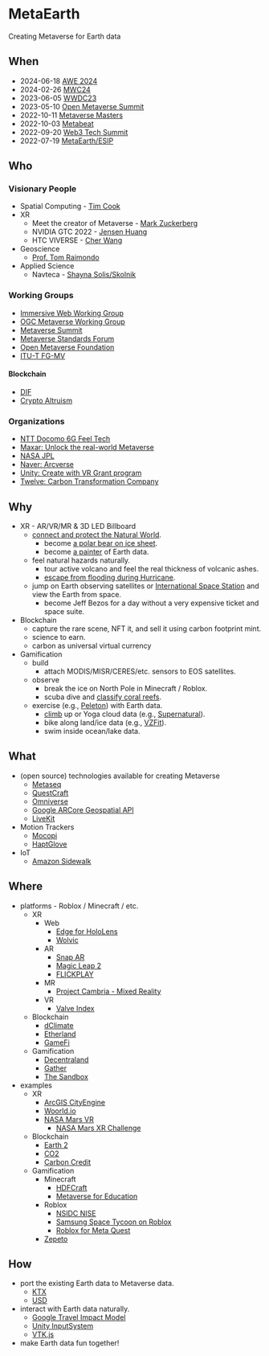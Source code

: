 # MetaEarth

Creating Metaverse for Earth data

## When
* 2024-06-18 [AWE 2024](https://www.awexr.com/usa-2024/)
* 2024-02-26 [MWC24](https://www.mwcbarcelona.com)
* 2023-06-05 [WWDC23](https://developer.apple.com/wwdc23/)
* 2023-05-10 [Open Metaverse Summit](https://events.linuxfoundation.org/open-source-summit-north-america/about/open-metaverse-summit/)
* 2022-10-11 [Metaverse Masters](https://metaverse-masters.devpost.com)
* 2022-10-03 [Metabeat](https://metabeat.venturebeat.com/)
* 2022-09-20 [Web3 Tech Summit](https://events.geekle.us/web3/)
* 2022-07-19 [MetaEarth/ESIP](https://2022esipjulymeeting.sched.com/event/12esg/metaverse-metaearth)

## Who
### Visionary People
* Spatial Computing - [Tim Cook](https://www.youtube.com/watch?v=To5LO3UR--I)
* XR
  * Meet the creator of Metaverse - [Mark Zuckerberg](https://www.youtube.com/watch?v=gElfIo6uw4g)
  * NVIDIA GTC 2022 - [Jensen Huang](https://www.youtube.com/watch?v=39ubNuxnrK8)
  * HTC VIVERSE - [Cher Wang](https://youtu.be/0DylYVxgyOM)
* Geoscience
  * [Prof. Tom Raimondo](https://www.youtube.com/watch?v=D276qn4PDzo)
* Applied Science
  * Navteca - [Shayna Solis/Skolnik](https://www.youtube.com/watch?v=Ef8j6hYbnFE)

### Working Groups
* [Immersive Web Working Group](https://www.w3.org/immersive-web/)
* [OGC Metaverse Working Group](https://www.ogc.org/projects/groups/geo4metaverse)
* [Metaverse Summit](https://metaverse-summit.org/)
* [Metaverse Standards Forum](https://metaverse-standards.org/)
* [Open Metaverse Foundation](https://www.openmv.org)
* [ITU-T FG-MV](https://www.itu.int/en/ITU-T/focusgroups/mv/Pages/default.aspx)

#### Blockchain
* [DIF](https://identity.foundation/)
* [Crypto Altruism](https://www.cryptoaltruism.org/)

### Organizations
* [NTT Docomo 6G Feel Tech](https://www.youtube.com/watch?v=QdAQJbtT4hw)
* [Maxar: Unlock the real-world Metaverse](https://www.youtube.com/watch?v=yoXU5OWB08M)
* [NASA JPL]( https://www.nasa.gov/sites/default/files/atoms/files/504888_-_apr-jun_2022_it_talk_design.pdf)
* [Naver: Arcverse](https://www.youtube.com/watch?v=CeW8tuzxg2Y)
* [Unity: Create with VR Grant program](https://unity.com/grants/create-with-vr)
* [Twelve: Carbon Transformation Company](https://www.twelve.co/)

## Why
* XR - AR/VR/MR & 3D LED Billboard
  * [connect and protect the Natural World](https://ssir.org/articles/entry/using_the_metaverse_to_connect_and_protect_the_natural_world).
    * become [a polar bear on ice sheet](https://www.youtube.com/watch?v=0nUA9aq5Gpk).
    * become [a painter](https://vermillion-vr.com/) of Earth data.
  * feel natural hazards naturally.
    * tour active volcano and feel the real thickness of volcanic ashes.
    * [escape from flooding during Hurricane](https://agu2022fallmeeting-agu.ipostersessions.com/Default.aspx?s=B7-69-4F-D8-BF-8E-AE-1F-D3-F8-3C-C7-84-53-65-64).
  * jump on Earth observing satellites or [International Space Station](https://www.oculus.com/experiences/quest/3006696236087408) and view the Earth from space.
    * become Jeff Bezos for a day without a very expensive ticket and space suite.
* Blockchain
  * capture the rare scene, NFT it, and sell it using carbon footprint mint.
  * science to earn.
  * carbon as universal virtual currency
* Gamification
  * build
    * attach MODIS/MISR/CERES/etc. sensors to EOS satellites. 
  * observe
    * break the ice on North Pole in Minecraft / Roblox.
    * scuba dive and [classify coral reefs](http://nemonet.info/).
  * exercise (e.g., [Peleton](https://www.onepeloton.com/bike/lanebreak)) with Earth data.
    * [climb](https://www.oculus.com/experiences/quest/2617233878395214/) up or Yoga cloud data (e.g., [Supernatural](https://www.getsupernatural.com/)).
    * bike along land/ice data (e.g., [VZFit](https://www.youtube.com/watch?v=dVHBlhzPkGk)).
    * swim inside ocean/lake data.
    
## What
* (open source) technologies available for creating Metaverse
  * [Metaseq](https://github.com/facebookresearch/metaseq)
  * [QuestCraft](https://github.com/QuestCraftPlusPlus/QuestCraft)
  * [Omniverse](https://www.nvidia.com/en-us/omniverse/)
  * [Google ARCore Geospatial API](https://developers.google.com/ar/develop/geospatial)
  * [LiveKit](https://github.com/livekit/livekit)
* Motion Trackers
  * [Mocopi](https://www.engadget.com/sony-mocopi-movement-tracker-metaverse-avatars-131721036.html)
  * [HaptGlove](https://cde.nus.edu.sg/novel-vr-glove-brings-realistic-sense-of-touch-to-metaverse/)
* IoT
  * [Amazon Sidewalk](https://www.amazon.com/Amazon-Sidewalk/)

## Where
* platforms - Roblox / Minecraft / etc.
  * XR
    * Web 
      * [Edge for HoloLens](https://docs.microsoft.com/en-us/hololens/hololens-new-edge)
      * [Wolvic](https://wolvic.com/)
    * AR
      * [Snap AR](https://ar.snap.com/)
      * [Magic Leap 2](https://www.magicleap.com/en-us/)
      * [FLICKPLAY](https://www.flickplay.co)
    * MR
      * [Project Cambria - Mixed Reality](https://www.youtube.com/watch?v=tgJ7m0Phd64)
    * VR
      * [Valve Index](https://www.valvesoftware.com/en/index)
  * Blockchain
    * [dClimate](https://www.dclimate.net/)
    * [Etherland](https://etherland.world/marketplace/)
    * [GameFi](https://gamefi.org/metaverse)
  * Gamification
    * [Decentraland](https://decentraland.org/)
    * [Gather](https://www.gather.town/socials)
    * [The Sandbox](https://www.sandbox.game/en/)
* examples
  * XR
    * [ArcGIS CityEngine](https://www.esri.com/en-us/arcgis/products/arcgis-cityengine/overview)
    * [Woorld.io](https://www.wooorld.io/)
    * [NASA Mars VR](https://accessmars.withgoogle.com/)
      * [NASA Mars XR Challenge](https://www.herox.com/MarsXR)
  * Blockchain
    * [Earth 2](https://earth2.io/)
    * [CO2](https://co2-1-0.io/)
    * [Carbon Credit](https://www.corteva.us/products-and-solutions/digital-solutions/carbon.html)
  * Gamification
    * Minecraft
      * [HDFCraft](http://hyoklee.github.io/HDFCRAFT/)
      * [Metaverse for Education](https://www.youtube.com/watch?v=ZTp5mK3sLRc)
    * Roblox
      * [NSIDC NISE](https://www.roblox.com/games/10639189643/NSIDC-NISE)
      * [Samsung Space Tycoon on Roblox](https://www.youtube.com/watch?v=IdIrDuK6ZUM)
      * [Roblox for Meta Quest](https://www.meta.com/experiences/5804350719675181/)
    * [Zepeto](https://zepeto.me/)

## How
* port the existing Earth data to Metaverse data.
  * [KTX](https://www.khronos.org/ktx/) 
  * [USD](https://developer.nvidia.com/usd)
* interact with Earth data naturally.
  * [Google Travel Impact Model](https://github.com/google/travel-impact-model)
  * [Unity InputSystem](https://github.com/Unity-Technologies/InputSystem)
  * [VTK.js](https://www.kitware.com/create-medical-visualizations-on-augmented-reality-headsets-with-vtk-js/)
* make Earth data fun together!
